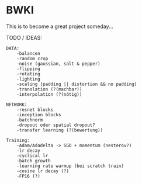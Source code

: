 # BWKI
This is to become a great project someday...


TODO / IDEAS:

    DATA:
        -balancen
        -random crop
        -noise (gaussian, salt & pepper)
        -flipping
        -rotating
        -lighting
        -scaling (padding || distortion && no padding)
        -translation (?(machbar))
        -interpolation (?(nötig))
    
    NETWORK:
        -resnet blocks
        -inception blocks
        -batchnorm
        -dropout oder spatial dropout?
        -transfer learning (?(bewertung))
        
    Training:
        -Adam/Adadelta -> SGD + momentum (nesterov?)
        -lr decay
        -cyclical lr
        -batch growth
        -learning rate warmup (bei scratch train)
        -cosine lr decay (?)
        -FP16 (?)

